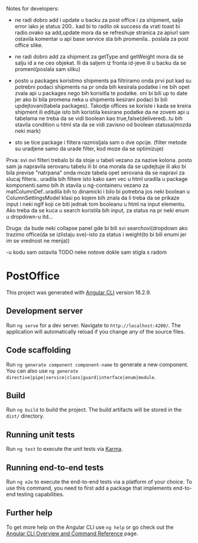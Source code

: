 Notes for developers:

- ne radi dobro add i update u backu za post office i za shipment, salje error iako je status 200.. kad bi to radilo ok success da vrati toast bi radio.ovako sa add,update mora da se refreshuje stranica
za apiurl sam ostavila komentar u api base service sta bih promenila.. poslala za post office slike.

- ne radi dobro add za shipment za getType and getWeight mora da se salju id a ne ceo objekat. Ili da saljem iz fronta id-jeve ili u backu da se promeni(poslala sam sliku)

- posto u packages koristimo shipments pa filtriramo onda prvi put kad su potrebni podaci shipments na pr onda bih kesirala podatke i ne bih opet zvala api u packages nego bih korisitla te podatke. oni bi bili up to date 
jer ako bi bila promena neka u shipments kesirani podaci bi bili updejtovani(tabela packages). Takodje offices se koriste i kada se kreira shipment ili edituje isto bih koristila kesirane podatke da ne zovem api
u tabelama ne treba da se vidi boolean kao true,false(delivered)..tu bih stavila condition u html sta da se vidi zavisno od boolean statusa(mozda neki mark)

- sto se tice package i filtera razmisljala sam o dve opcije. (filter metode su uradjene samo da urade filter, kod moze da se optimizuje)

Prva: svi ovi filteri trebalo bi da stoje u tabeli vezano za nazive kolona. posto sam ja napravila serovanu tabelu ili bi ona morala da se updejtuje ili ako bi bila previse "natrpana" onda moze tabela opet
serovana da se napravi za slucaj filtera.. uradila bih filtere isto kako sam vec u html uradila u package komponenti.samo bih ih stavila u ng-containeru vezano za matColumnDef..uradila bih to dinamicki i bilo bi potrebna
jos neki boolean u ColumnSettingsModel klasi po kojem bih znala da li treba da se prikaze input i neki ngIf koji ce biti jednak tom booleanu u html na input elementu. Ako treba da se kuca u search koristila bih input, za status na pr neki enum
 u dropdown-u itd...

Druga: da bude neki collapse panel gde bi bili svi searchovi(dropdown ako trazimo office(da se izlistaju sve)-isto za status i weight(to bi bili enumi jer im se vrednost ne menja))

-u kodu sam ostavila TODO neke notove dokle sam stigla s radom


# PostOffice

This project was generated with [Angular CLI](https://github.com/angular/angular-cli) version 16.2.9.

## Development server

Run `ng serve` for a dev server. Navigate to `http://localhost:4200/`. The application will automatically reload if you change any of the source files.

## Code scaffolding

Run `ng generate component component-name` to generate a new component. You can also use `ng generate directive|pipe|service|class|guard|interface|enum|module`.

## Build

Run `ng build` to build the project. The build artifacts will be stored in the `dist/` directory.

## Running unit tests

Run `ng test` to execute the unit tests via [Karma](https://karma-runner.github.io).

## Running end-to-end tests

Run `ng e2e` to execute the end-to-end tests via a platform of your choice. To use this command, you need to first add a package that implements end-to-end testing capabilities.

## Further help

To get more help on the Angular CLI use `ng help` or go check out the [Angular CLI Overview and Command Reference](https://angular.io/cli) page.
